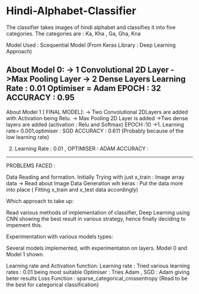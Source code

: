# Hindi-Alphabet-Classifier
The classifier takes images of hindi alphabet and classifies it into five categories.
The categories are : Ka, Kha , Ga, Gha, Kna

Model Used : Scequential Model (From Keras Library : Deep Learning Approach)

About Model 0:
-> 1 Convolutional 2D Layer
->Max Pooling Layer
-> 2 Dense Layers
Learning Rate : 0.01
Optimiser = Adam
EPOCH : 32
ACCURACY : 0.95
----------------------------------------------------------------
About Model 1 [ FINAL MODEL]:
-> Two Convolutional 2DLayers are added with Activation being Relu.
-> Max Pooling 2D Layer is added 
->Two dense layers are added (activation : Relu and Softmax)
EPOCH :10
->1. Learning rate= 0.001,optimiser : SGD
ACCURACY : 0.611 {Probably because of the low learning rate}

2. Learning Rate : 0.01 , OPTIMISER : ADAM
ACCURACY :


---------------------------------------------------------------

PROBLEMS FACED : 

Data Reading and formation.
Initially Trying with just x_train : Image array data
-> Read about Image Data Generation wih keras : Put the data more into place ( Fitting x_train and x_test data accordingly)

Which approach to take up: 

Read various methods of implementation of classifier, Deep Learning using CNN showing the best result in various strategy, hence finally deciding to impement this.

Experimentation with various models types:

Several models implemented, with experimentaton on layers.
Model 0 and Model 1 shown.

Learning rate and Activation function:
Learning rate : Tried various learning rates : 0.01 being most suitable
Optimiser :   Tries Adam , SGD : Adam giving beter results
Loss Function : sparse_categorical_crossentropy {Read to be the best for categorical classification}
